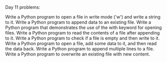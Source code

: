 Day 11 problems:

Write a Python program to open a file in write mode ('w') and write a string to it.
Write a Python program to append data to an existing file.
Write a Python program that demonstrates the use of the with keyword for opening files.
Write a Python program to read the contents of a file after appending to it.
Write a Python program to check if a file is empty and then write to it.
Write a Python program to open a file, add some data to it, and then read the data back.
Write a Python program to append multiple lines to a file.
Write a Python program to overwrite an existing file with new content.
